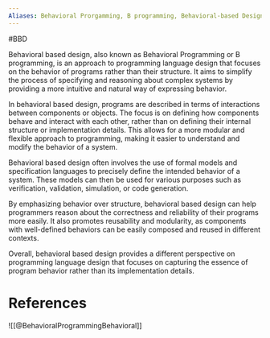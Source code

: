 ```yaml
---
Aliases: Behavioral Prorgamming, B programming, Behavioral-based Design, BBD
---
```


#BBD

Behavioral based design, also known as Behavioral Programming or B programming, is an approach to programming language design that focuses on the behavior of programs rather than their structure. It aims to simplify the process of specifying and reasoning about complex systems by providing a more intuitive and natural way of expressing behavior.

In behavioral based design, programs are described in terms of interactions between components or objects. The focus is on defining how components behave and interact with each other, rather than on defining their internal structure or implementation details. This allows for a more modular and flexible approach to programming, making it easier to understand and modify the behavior of a system.

Behavioral based design often involves the use of formal models and specification languages to precisely define the intended behavior of a system. These models can then be used for various purposes such as verification, validation, simulation, or code generation.

By emphasizing behavior over structure, behavioral based design can help programmers reason about the correctness and reliability of their programs more easily. It also promotes reusability and modularity, as components with well-defined behaviors can be easily composed and reused in different contexts.

Overall, behavioral based design provides a different perspective on programming language design that focuses on capturing the essence of program behavior rather than its implementation details.

# References
![[@BehavioralProgrammingBehavioral]]
